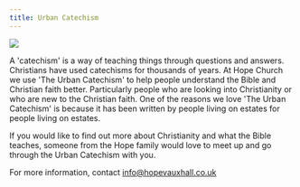 ```yaml
---
title: Urban Catechism
---
```

![](blob:https://hopevauxhall.co.uk/d146f7d3-01b6-4c08-bc9b-1b29068a561c)

A 'catechism' is a way of teaching things through questions and answers. Christians have used catechisms for thousands of years. At Hope Church we use 'The Urban Catechism' to help people understand the Bible and Christian faith better. Particularly people who are looking into Christianity or who are new to the Christian faith. One of the reasons we love 'The Urban Catechism' is because it has been written by people living on estates for people living on estates.

If you would like to find out more about Christianity and what the Bible teaches, someone from the Hope family would love to meet up and go through the Urban Catechism with you. 

For more information, contact info@hopevauxhall.co.uk [](mailto:info@hopevauxhall.co.uk)
